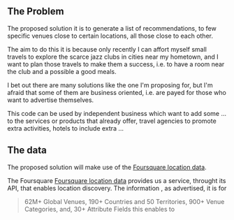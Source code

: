 ## The Problem

The proposed solution it is to generate a list of recommendations, to few specific venues close to certain locations, all those close to each other.

The aim to do this it is because only recently I can affort myself small travels to explore the scarce jazz clubs in cities near my hometown, and I want to plan those travels to make them a success, i.e. to have a room near the club and a possible a good meals.

I bet out there are many solutions like the one I'm proposing for, but I'm afraid that some of them are business oriented, i.e. are payed for those who want to advertise themselves.

This code can be used by independent business which want to add some ... to the services or products that already offer, travel agencies to promote extra activities, hotels to include extra ...

## The data

The proposed solution will make use of the [Foursquare location data](https://developer.foursquare.com/places).

The Foursquare [Foursquare location data](https://developer.foursquare.com/places) provides us a service, throught its API, that enables location discovery. The information , as advertised, it is for
> 62M+ Global Venues, 190+ Countries and 50 Territories, 900+ Venue Categories, and, 30+ Attribute Fields
this enables to 
